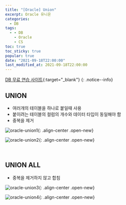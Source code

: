 ```yaml
---
title: "[Oracle] Union"
excerpt: Oracle 유니온
categories:
  - DB
tags:
  - - DB
    - Oracle
    - CS
toc: true
toc_sticky: true
popular: true
date: "2021-09-18T22:00:00"
last_modified_at: 2021-09-18T22:00:00
---
```


[DB 무료 연습 사이트](http://www.sqlfiddle.com/){:target="\_blank"}
{: .notice--info}

## UNION

- 여러개의 테이블을 하나로 붙일때 사용
- 붙이려는 테이블의 컬럼의 개수와 데이터 타입이 동일해야 함
- 중복을 제거

![oracle-union1](https://user-images.githubusercontent.com/62803763/133892235-f1dedc4c-19d0-48b6-aef5-3ff7997d2bed.PNG){: .align-center .open-new}

![oracle-union2](https://user-images.githubusercontent.com/62803763/133892238-c332a6e1-5229-4bdb-96b5-85131862d05c.PNG){: .align-center .open-new}

<br>

## UNION ALL

- 중복을 제거하지 않고 합침

![oracle-union3](https://user-images.githubusercontent.com/62803763/133892239-bcc7a749-a91e-4b0d-9c6b-5fdee4fb8d49.PNG){: .align-center .open-new}

![oracle-union4](https://user-images.githubusercontent.com/62803763/133892240-3c21ad3c-335a-44ef-8181-353d2db94533.PNG){: .align-center .open-new}
